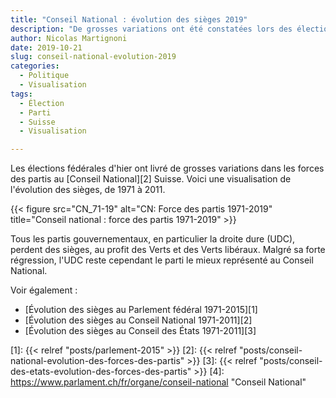 ```yaml
---
title: "Conseil National : évolution des sièges 2019"
description: "De grosses variations ont été constatées lors des élections fédérales 2019 en Suisse, au profit des partis défendant la cause du climat."
author: Nicolas Martignoni
date: 2019-10-21
slug: conseil-national-evolution-2019
categories:
  - Politique
  - Visualisation
tags:
  - Élection
  - Parti
  - Suisse
  - Visualisation

---
```

Les élections fédérales d'hier ont livré de grosses variations dans les forces des partis au [Conseil National][2] Suisse. Voici une visualisation de l'évolution des sièges, de 1971 à 2011.

{{< figure src="CN_71-19" alt="CN: Force des partis 1971-2019" title="Conseil national : force des partis 1971-2019" >}}

Tous les partis gouvernementaux, en particulier la droite dure (UDC), perdent des sièges, au profit des Verts et des Verts libéraux. Malgré sa forte régression, l'UDC reste cependant le parti le mieux représenté au Conseil National.

Voir également :

- [Évolution des sièges au Parlement fédéral 1971-2015][1]
- [Évolution des sièges au Conseil National 1971-2011][2]
- [Évolution des sièges au Conseil des États 1971-2011][3]

 [1]: {{< relref "posts/parlement-2015" >}}
 [2]: {{< relref "posts/conseil-national-evolution-des-forces-des-partis" >}}
 [3]: {{< relref "posts/conseil-des-etats-evolution-des-forces-des-partis" >}}
 [4]: https://www.parlament.ch/fr/organe/conseil-national "Conseil National"

<!--more-->
